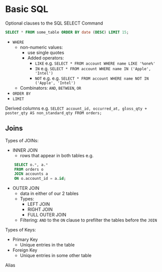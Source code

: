 # Basic SQL

Optional clauses to the SQL SELECT Command
```sql
SELECT * FROM some_table ORDER BY date (DESC) LIMIT 15;
```

- `WHERE`
    - non-numeric values: 
        - use single quotes
        - Added operators: 
            - `LIKE`
                e.g. `SELECT * FROM account WHERE name LIKE '%one%'`
            - `IN`
                e.g. `SELECT * FROM account WHERE name IN ('Apple', 'Intel')`
            - `NOT`
                e.g. e.g. `SELECT * FROM account WHERE name NOT IN ('Apple', 'Intel')`
    - Combinators: `AND`, `BETWEEN`, `OR`
- `ORDER BY`
- `LIMIT`

Derived columns
e.g. `SELECT account_id, occurred_at, gloss_qty + poster_qty AS non_standard_qty FROM orders;`

## Joins

Types of JOINs:
- INNER JOIN
    - rows that appear in both tables
    e.g. 
```sql
    SELECT o.*, a.* 
    FROM orders o
    JOIN accounts a 
    ON o.account_id = a.id;
```
- OUTER JOIN
    - data in either of our 2 tables
    - Types:
        - LEFT JOIN 
        - RIGHT JOIN
        - FULL OUTER JOIN
    - Filtering: `AND` to the `ON` clause to prefilter the tables before the `JOIN`

Types of Keys:
- Primary Key
    - Unique entries in the table
- Foreign Key
    - Unique entries in some other table

Alias